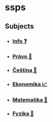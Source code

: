 # ssps

## Subjects
-   ### [Info ❓](./subjects/info.md)
-   ### [Právo 📜](./subjects/law.md)
-   ### [Čeština 📕](./subjects/czech.md)
-   ### [Ekonomika 📈](./subjects/economics.md)
-   ### [Matematika 🧮](./subjects/maths.md)
-   ### [Fyzika 🍎](./subjects/physics.md)